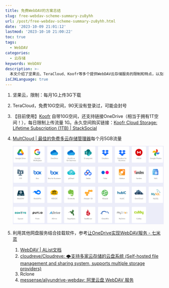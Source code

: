 ```yaml
---
title: 免费WebDAV的方案总结
slug: free-webdav-scheme-summary-zu8yhh
url: /post/free-webdav-scheme-summary-zu8yhh.html
date: '2023-10-09 21:01:12'
lastmod: '2023-10-10 21:00:22'
toc: true
tags:
  - WebDAV
categories:
  - 云存储
keywords: WebDAV
description: >-
  本文介绍了坚果云、TeraCloud、Koofr等多个提供WebDAV云存储服务的限制和特点，以及利用其他网盘服务结合挂载软件实现多云存储的方法。同时还介绍了如何让OneDrive实现WebDAV服务以及使用Cloudreve搭建支持多家云存储的云盘系统。
isCJKLanguage: true
---
```


1. 坚果云，限制：每月1G上传3G下载
2. TeraCloud，免费10G空间，90天没有登录过，可能会封号
3. 【目前使用】[Koofr](https://app.koofr.net/app/) 自带10G空间，还支持链接OneDrive（相当于拥有1T空间！），每日限制上传流量 1G。永久空间购买链接：[Koofr Cloud Storage: Lifetime Subscription (1TB) | StackSocial](https://stacksocial.com/sales/koofr-cloud-storage-plans-lifetime-subscription-1tb)
4. [MultCloud | 最佳的免费多云存储管理器](https://www.multcloud.com/cn/)每个月5GB流量

    ![image](https://raw.githubusercontent.com/cesaryuan/hugo-blog2/main/static/imgs/202310102101134.png)​
5. 利用其他网盘服务结合挂载软件，参考[让OneDrive实现WebDAV服务 - 七米蓝](https://www.chirmyram.top/archives/onedrivewebdav)

    1. [WebDAV | AList文档](https://alist.nn.ci/zh/guide/webdav.html#webdav-%E9%85%8D%E7%BD%AE)
    2. [cloudreve/Cloudreve: 🌩支持多家云存储的云盘系统 (Self-hosted file management and sharing system, supports multiple storage providers)](https://github.com/cloudreve/Cloudreve)
    3. Rclone
    4. [messense/aliyundrive-webdav: 阿里云盘 WebDAV 服务](https://github.com/messense/aliyundrive-webdav)

